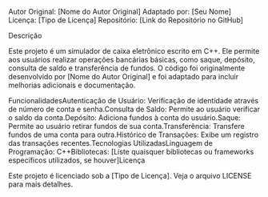 Autor Original: [Nome do Autor Original]
Adaptado por: [Seu Nome]
Licença: [Tipo de Licença]
Repositório: [Link do Repositório no GitHub]

Descrição

Este projeto é um simulador de caixa eletrônico escrito em C++. Ele permite aos usuários realizar operações bancárias básicas, como saque, depósito, consulta de saldo e transferência de fundos. O código foi originalmente desenvolvido por [Nome do Autor Original] e foi adaptado para incluir melhorias adicionais e documentação.

FuncionalidadesAutenticação de Usuário: Verificação de identidade através de número de conta e senha.Consulta de Saldo: Permite ao usuário verificar o saldo da conta.Depósito: Adiciona fundos à conta do usuário.Saque: Permite ao usuário retirar fundos de sua conta.Transferência: Transfere fundos de uma conta para outra.Histórico de Transações: Exibe um registro das transações recentes.Tecnologias UtilizadasLinguagem de Programação: C++Bibliotecas: [Liste quaisquer bibliotecas ou frameworks específicos utilizados, se houver]Licença

Este projeto é licenciado sob a [Tipo de Licença]. Veja o arquivo LICENSE para mais detalhes.
